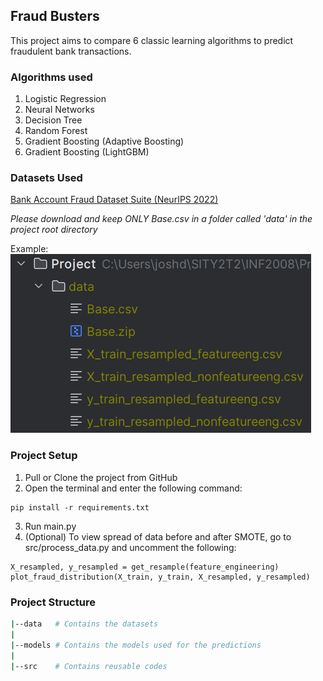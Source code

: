 ## Fraud Busters

This project aims to compare 6 classic learning algorithms to
predict fraudulent bank transactions.

### Algorithms used

1. Logistic Regression
2. Neural Networks
3. Decision Tree
4. Random Forest
5. Gradient Boosting (Adaptive Boosting)
6. Gradient Boosting (LightGBM)

### Datasets Used
[Bank Account Fraud Dataset Suite (NeurIPS 2022)](https://www.kaggle.com/datasets/sgpjesus/bank-account-fraud-dataset-neurips-2022)

*Please download and keep ONLY Base.csv in a folder called 'data' 
in the project root directory*

Example:
![data example](https://github.com/TenshiRachel/fraud-buster/blob/master/img/data_example.png)

### Project Setup

1. Pull or Clone the project from GitHub
2. Open the terminal and enter the following command:
```commandline
pip install -r requirements.txt
```
3. Run main.py
4. (Optional) To view spread of data before and after SMOTE, go to src/process_data.py and uncomment the following:
```
X_resampled, y_resampled = get_resample(feature_engineering)
plot_fraud_distribution(X_train, y_train, X_resampled, y_resampled)
```

### Project Structure

```bash
|--data   # Contains the datasets
|
|--models # Contains the models used for the predictions
|
|--src    # Contains reusable codes
```

